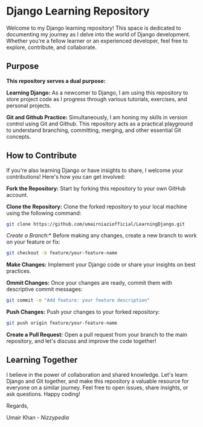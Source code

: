 # Django Learning Repository
Welcome to my Django learning repository! This space is dedicated to documenting my journey as I delve into the world of Django development. Whether you're a fellow learner or an experienced developer, feel free to explore, contribute, and collaborate.

## Purpose
**This repository serves a dual purpose:**

**Learning Django:** As a newcomer to Django, I am using this repository to store project code as I progress through various tutorials, exercises, and personal projects.

**Git and Github Practice:** Simultaneously, I am honing my skills in version control using Git and Github. This repository acts as a practical playground to understand branching, committing, merging, and other essential Git concepts.

## How to Contribute
If you're also learning Django or have insights to share, I welcome your contributions! Here's how you can get involved:

**Fork the Repository:** Start by forking this repository to your own GitHub account.

**Clone the Repository:** Clone the forked repository to your local machine using the following command:

```bash
git clone https://github.com/umairniaziofficial/LearningDjango.git
```
*Create a Branch:** Before making any changes, create a new branch to work on your feature or fix:

```bash
git checkout -b feature/your-feature-name
```

**Make Changes:** Implement your Django code or share your insights on best practices.

**Ommit Changes:** Once your changes are ready, commit them with descriptive commit messages:

```bash
git commit -m "Add feature: your feature description"
```

**Push Changes:** Push your changes to your forked repository:

```bash
git push origin feature/your-feature-name
```

**Create a Pull Request:** Open a pull request from your branch to the main repository, and let's discuss and improve the code together!

## Learning Together
I believe in the power of collaboration and shared knowledge. Let's learn Django and Git together, and make this repository a valuable resource for everyone on a similar journey. Feel free to open issues, share insights, or ask questions. Happy coding!

Regards,

Umair Khan - *Nizzypedia*